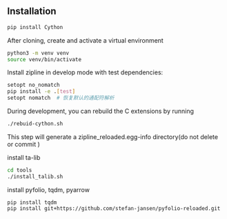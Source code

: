 ## Installation

```bash
pip install Cython
```

After cloning, create and activate a virtual environment

```bash
python3 -m venv venv
source venv/bin/activate
```
Install zipline in develop mode with test dependencies:

```bash
setopt no_nomatch
pip install -e .[test]
setopt nomatch  # 恢复默认的通配符解析
```

During development, you can rebuild the C extensions by running

```bash
./rebuid-cython.sh
```
This step will generate a zipline_reloaded.egg-info directory(do not delete or commit )

install ta-lib

```bash
cd tools
./install_talib.sh
```


install pyfolio, tqdm, pyarrow
```
pip install tqdm
pip install git+https://github.com/stefan-jansen/pyfolio-reloaded.git
```
